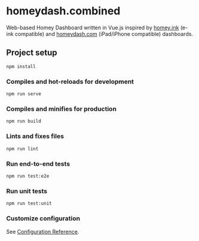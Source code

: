 # homeydash.combined
Web-based Homey Dashboard written in Vue.js inspired by  [homey.ink](https://github.com/athombv/homey.ink) (e-ink compatible) and [homeydash.com](https://github.com/daneedk/homeydash.com) (iPad/iPhone compatible) dashboards.

## Project setup
```
npm install
```

### Compiles and hot-reloads for development
```
npm run serve
```

### Compiles and minifies for production
```
npm run build
```

### Lints and fixes files
```
npm run lint
```

### Run end-to-end tests
```
npm run test:e2e
```

### Run unit tests
```
npm run test:unit
```

### Customize configuration
See [Configuration Reference](https://cli.vuejs.org/config/).
